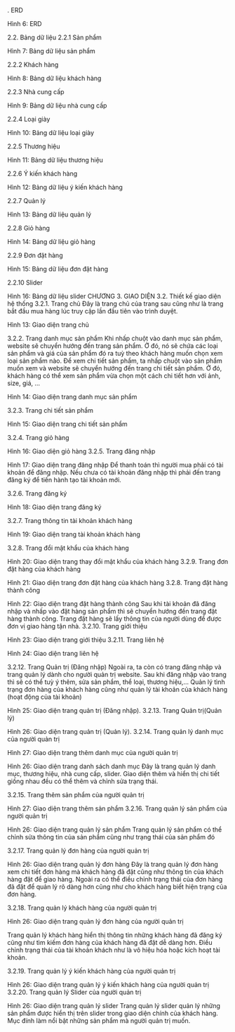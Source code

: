. ERD

Hình 6: ERD

2.2. Bảng dữ liệu
2.2.1 Sản phẩm

Hình 7: Bảng dữ liệu sản phẩm

2.2.2 Khách hàng

Hình 8: Bảng dữ liệu khách hàng

2.2.3 Nhà cung cấp

Hình 9: Bảng dữ liệu nhà cung cấp

2.2.4 Loại giày

Hình 10: Bảng dữ liệu loại giày

2.2.5 Thương hiệu

Hình 11: Bảng dữ liệu thương hiệu

2.2.6 Ý kiến khách hàng

Hình 12: Bảng dữ liệu ý kiến khách hàng

2.2.7 Quản lý

Hình 13: Bảng dữ liệu quản lý

2.2.8 Giỏ hàng

Hình 14: Bảng dữ liệu giỏ hàng

2.2.9 Đơn đặt hàng

Hình 15: Bảng dữ liệu đơn đặt hàng

2.2.10 Slider

Hình 16: Bảng dữ liệu slider
CHƯƠNG 3. GIAO DIỆN
3.2. Thiết kế giao diện hệ thống
3.2.1. Trang chủ
Đây là trang chủ của trang sau cũng như là trang bắt đầu mua hàng lúc truy cập lần đầu tiên vào trình duyệt.

Hình 13: Giao diện trang chủ

3.2.2. Trang danh mục sản phẩm
Khi nhấp chuột vào danh mục sản phẩm, website sẽ chuyển hướng đến trang sản phẩm. Ở đó, nó sẽ chứa các loại sản phẩm và giá của sản phẩm đó ra tuỳ theo khách hàng muốn chọn xem loại sản phẩm nào.
Để xem chi tiết sản phẩm, ta nhấp chuột vào sản phẩm muốn xem và website sẽ chuyển hướng đến trang chi tiết sản phẩm. Ở đó, khách hàng có thể xem sản phẩm vừa chọn một cách chi tiết hơn với ảnh, size, giá, …

Hình 14: Giao diện trang danh mục sản phẩm

3.2.3. Trang chi tiết sản phẩm

Hình 15: Giao diện trang chi tiết sản phẩm

3.2.4. Trang giỏ hàng

Hình 16: Giao diện giỏ hàng
3.2.5. Trang đăng nhập

Hình 17: Giao diện trang đăng nhập
Để thanh toán thì người mua phải có tài khoản để đăng nhập. Nếu chưa có tài khoản đăng nhập thì phải đến trang đăng ký để tiến hành tạo tài khoản mới.

3.2.6. Trang đăng ký

Hình 18: Giao diện trang đăng ký

3.2.7. Trang thông tin tài khoản khách hàng

Hình 19: Giao diện trang tài khoản khách hàng

3.2.8. Trang đổi mật khẩu của khách hàng

Hình 20: Giao diện trang thay đổi mật khẩu của khách hàng
3.2.9. Trang đơn đặt hàng của khách hàng

Hình 21: Giao diện trang đơn đặt hàng của khách hàng
3.2.8. Trang đặt hàng thành công

Hình 22: Giao diện trang đặt hàng thành công
Sau khi tài khoản đã đăng nhập và nhấp vào đặt hàng sản phẩm thì sẽ chuyển hướng đến trang đặt hàng thành công. Trang đặt hàng sẽ lấy thông tin của người dùng để được đơn vị giao hàng tận nhà.
3.2.10. Trang giới thiệu

Hình 23: Giao diện trang giới thiệu
3.2.11. Trang liên hệ

Hình 24: Giao diện trang liên hệ

3.2.12. Trang Quản trị (Đăng nhập)
Ngoài ra, ta còn có trang đăng nhập và trang quản lý dành cho người quản trị website. Sau khi đăng nhập vào trang thì sẽ có thể tuỳ ý thêm, sửa sản phẩm, thể loại, thương hiệu,... Quản lý tình trạng đơn hàng của khách hàng cũng như quản lý tài khoản của khách hàng (hoạt động của tài khoản)

Hình 25: Giao diện trang quản trị (Đăng nhập).
3.2.13. Trang Quản trị(Quản lý)

Hình 26: Giao diện trang quản trị (Quản lý).
3.2.14. Trang quản lý danh mục của người quản trị

Hình 27: Giao diện trang thêm danh mục của người quản trị

Hình 26: Giao diện trang danh sách danh mục
Đây là trang quản lý danh mục, thương hiệu, nhà cung cấp, slider. Giao diện thêm và hiển thị chi tiết giống nhau đều có thể thêm và chỉnh sửa trạng thái.

3.2.15. Trang thêm sản phẩm của người quản trị

Hình 27: Giao diện trang thêm sản phẩm
3.2.16. Trang quản lý sản phẩm của người quản trị

Hình 26: Giao diện trang quản lý sản phẩm
Trang quản lý sản phẩm có thể chỉnh sửa thông tin của sản phẩm cũng như trạng thái của sản phẩm đó

3.2.17. Trang quản lý đơn hàng của người quản trị

Hình 26: Giao diện trang quản lý đơn hàng
Đây là trang quản lý đơn hàng xem chi tiết đơn hàng mà khách hàng đã đặt cũng như thông tin của khách hàng đặt để giao hàng. Ngoài ra có thể điều chỉnh trạng thái của đơn hàng đã đặt để quản lý rõ dàng hơn cũng như cho khách hàng biết hiện trạng của đơn hàng.

3.2.18. Trang quản lý khách hàng của người quản trị

Hình 26: Giao diện trang quản lý đơn hàng của người quản trị

Trang quản lý khách hàng hiển thị thông tin những khách hàng đã đăng ký cũng như tìm kiếm đơn hàng của khách hàng đã đặt dễ dàng hơn. Điều chỉnh trạng thái của tài khoản khách như là vô hiệu hóa hoặc kích hoạt tài khoản.

3.2.19. Trang quản lý ý kiến khách hàng của người quản trị

Hình 26: Giao diện trang quản lý ý kiến khách hàng của người quản trị
3.2.20. Trang quản lý Slider của người quản trị

Hình 26: Giao diện trang quản lý slider
Trang quản lý slider quản lý những sản phẩm được hiển thị trên slider trong giao diện chính của khách hàng. Mục đính làm nổi bật những sản phẩm mà người quản trị muốn.
